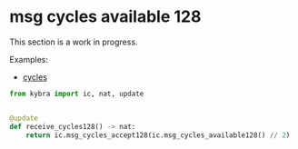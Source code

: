 # msg cycles available 128

This section is a work in progress.

Examples:

-   [cycles](https://github.com/demergent-labs/kybra/tree/main/examples/cycles)

```python
from kybra import ic, nat, update


@update
def receive_cycles128() -> nat:
    return ic.msg_cycles_accept128(ic.msg_cycles_available128() // 2)
```
